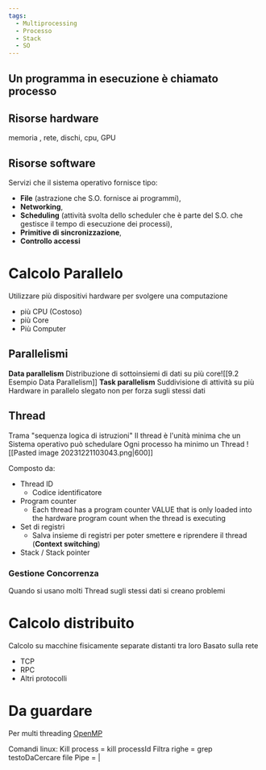 ```yaml
---
tags:
  - Multiprocessing
  - Processo
  - Stack
  - SO
---
```

## Un programma in esecuzione è chiamato processo
## Risorse hardware
memoria , rete, dischi, cpu, GPU
## Risorse software
Servizi che il sistema operativo fornisce tipo:
- **File** (astrazione che S.O. fornisce ai programmi),
- **Networking**,
- **Scheduling** (attività svolta dello scheduler che è parte del S.O. che gestisce il tempo di esecuzione dei processi),
- **Primitive di sincronizzazione**, 
- **Controllo accessi**
# Calcolo Parallelo
Utilizzare più dispositivi hardware per svolgere una computazione
- più CPU (Costoso)
- più Core
- Più Computer
## Parallelismi
**Data parallelism**
	Distribuzione di sottoinsiemi di dati su più core![[9.2 Esempio Data Parallelism]]
**Task parallelism**
	Suddivisione di attività su più Hardware in parallelo slegato non per forza sugli stessi dati
## Thread
Trama "sequenza logica di istruzioni"
Il thread è l'unità minima che un Sistema operativo può schedulare
Ogni processo ha minimo un Thread
![[Pasted image 20231221103043.png|600]]

Composto da:
- Thread ID
	- Codice identificatore
- Program counter
	- Each thread has a program counter VALUE that is only loaded into the hardware program count when the thread is executing
- Set di registri
	- Salva insieme di registri per poter smettere e riprendere il thread (**Context switching**)
- Stack / Stack pointer
### Gestione Concorrenza
Quando si usano molti Thread sugli stessi dati si creano problemi
# Calcolo distribuito
Calcolo su macchine fisicamente separate distanti tra loro
Basato sulla rete
- TCP
- RPC
- Altri protocolli

# Da guardare
Per multi threading
[OpenMP](https://it.wikipedia.org/wiki/OpenMP)

Comandi linux:
	Kill process = kill processId
	Filtra righe = grep testoDaCercare file
	Pipe = |
